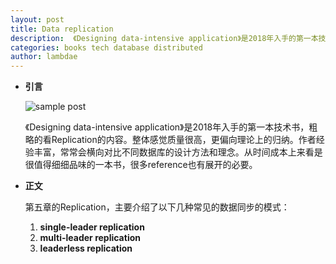 ```yaml
---
layout: post
title: Data replication
description:  《Designing data-intensive application》是2018年入手的第一本技术书，粗略的看了Replication的内容。整体感觉质量很高，更偏向与理论上的归纳。作者经验丰富，常常会横向对比不同数据库的设计方法和理念，从时间成本上来看是很值得细细品味的一本书。
categories: books tech database distributed
author: lambdae
---
```


*  **引言**

    ![sample post](https://img1.doubanio.com/lpic/s29419939.jpg)
    
    《Designing data-intensive application》是2018年入手的第一本技术书，粗略的看Replication的内容。整体感觉质量很高，更偏向理论上的归纳。作者经验丰富，常常会横向对比不同数据库的设计方法和理念。从时间成本上来看是很值得细细品味的一本书，很多reference也有展开的必要。


*  **正文**

    第五章的Replication，主要介绍了以下几种常见的数据同步的模式：

    1. **single-leader replication**
    2. **multi-leader replication**
    3. **leaderless replication**


